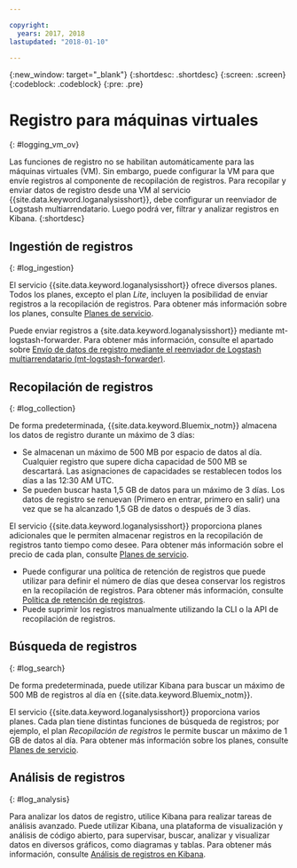 ```yaml
---

copyright:
  years: 2017, 2018
lastupdated: "2018-01-10"

---
```


{:new_window: target="_blank"}
{:shortdesc: .shortdesc}
{:screen: .screen}
{:codeblock: .codeblock}
{:pre: .pre}

# Registro para máquinas virtuales
{: #logging_vm_ov}

Las funciones de registro no se habilitan automáticamente para las máquinas virtuales (VM). Sin embargo, puede configurar la VM para que envíe registros al componente de recopilación de registros. Para recopilar y enviar datos de registro desde una VM al servicio {{site.data.keyword.loganalysisshort}}, debe configurar un reenviador de Logstash multiarrendatario. Luego podrá ver, filtrar y analizar registros en Kibana.
{:shortdesc}


## Ingestión de registros
{: #log_ingestion}

El servicio {{site.data.keyword.loganalysisshort}} ofrece diversos planes. Todos los planes, excepto el plan *Lite*, incluyen la posibilidad de enviar registros a la recopilación de registros. Para obtener más información sobre los planes, consulte [Planes de servicio](/docs/services/CloudLogAnalysis/log_analysis_ov.html#plans).

Puede enviar registros a {site.data.keyword.loganalysisshort}} mediante mt-logstash-forwarder. Para obtener más información, consulte el apartado sobre [Envío de datos de registro mediante el reenviador de Logstash multiarrendatario (mt-logstash-forwarder)](/docs/services/CloudLogAnalysis/how-to/send-data/send_data_mt.html#send_data_mt).


## Recopilación de registros
{: #log_collection}

De forma predeterminada, {{site.data.keyword.Bluemix_notm}} almacena los datos de registro durante un máximo de 3 días:   

* Se almacenan un máximo de 500 MB por espacio de datos al día. Cualquier registro que supere dicha capacidad de 500 MB se descartará. Las asignaciones de capacidades se restablecen todos los días a las 12:30 AM UTC.
* Se pueden buscar hasta 1,5 GB de datos para un máximo de 3 días. Los datos de registro se renuevan (Primero en entrar, primero en salir) una vez que se ha alcanzado 1,5 GB de datos o después de 3 días.

El servicio {{site.data.keyword.loganalysisshort}} proporciona planes adicionales que le permiten almacenar registros en la recopilación de registros tanto tiempo como desee. Para obtener más información sobre el precio de cada plan, consulte [Planes de servicio](/docs/services/CloudLogAnalysis/log_analysis_ov.html#plans).

* Puede configurar una política de retención de registros que puede utilizar para definir el número de días que desea conservar los registros en la recopilación de registros. Para obtener más información, consulte [Política de retención de registros](/docs/services/CloudLogAnalysis/log_analysis_ov.html#policies).
* Puede suprimir los registros manualmente utilizando la CLI o la API de recopilación de registros. 


## Búsqueda de registros
{: #log_search}

De forma predeterminada, puede utilizar Kibana para buscar un máximo de 500 MB de registros al día en {{site.data.keyword.Bluemix_notm}}. 

El servicio {{site.data.keyword.loganalysisshort}} proporciona varios planes. Cada plan tiene distintas funciones de búsqueda de registros; por ejemplo, el plan *Recopilación de registros* le permite buscar un máximo de 1 GB de datos al día. Para obtener más información sobre los planes, consulte [Planes de servicio](/docs/services/CloudLogAnalysis/log_analysis_ov.html#plans).


## Análisis de registros
{: #log_analysis}

Para analizar los datos de registro, utilice Kibana para realizar tareas de análisis avanzado. Puede utilizar Kibana, una plataforma de visualización y análisis de código abierto, para supervisar, buscar, analizar y visualizar datos en diversos gráficos, como diagramas y tablas. Para obtener más información, consulte [Análisis de registros en Kibana](/docs/services/CloudLogAnalysis/kibana/analyzing_logs_Kibana.html#analyzing_logs_Kibana).
